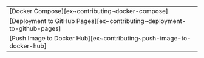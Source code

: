 ||
|--------|
| [Docker Compose][ex~contributing~docker-compose] |
| [Deployment to GitHub Pages][ex~contributing~deployment-to-github-pages] |
| [Push Image to Docker Hub][ex~contributing~push-image-to-docker-hub] |
